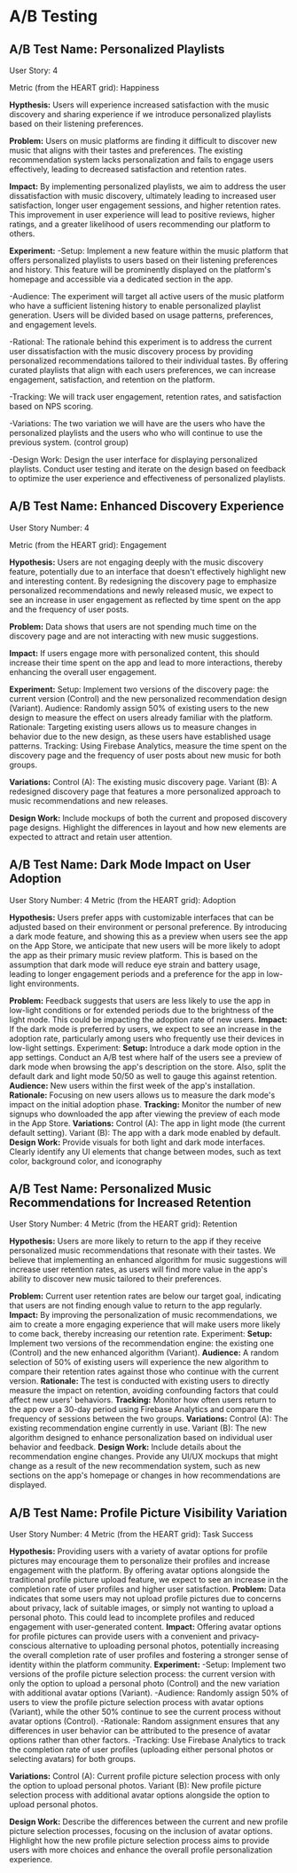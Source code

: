 # A/B Testing

## A/B Test Name: Personalized Playlists

User Story: 4

Metric (from the HEART grid): Happiness

**Hypthesis:** Users will experience increased satisfaction with the music discovery and sharing experience if we introduce personalized playlists based on their listening preferences.

**Problem:** Users on music platforms are finding it difficult to discover new music that aligns with their tastes and preferences. The existing recommendation system lacks personalization and fails to engage users effectively, leading to decreased satisfaction and retention rates.

**Impact:** By implementing personalized playlists, we aim to address the user dissatisfaction with music discovery, ultimately leading to increased user satisfaction, longer user engagement sessions, and higher retention rates. This improvement in user experience will lead to positive reviews, higher ratings, and a greater likelihood of users recommending our platform to others.

**Experiment:**
  -Setup: Implement a new feature within the music platform that offers personalized playlists to users based on their listening preferences and history. This feature will be prominently displayed on the platform's homepage and accessible via a dedicated section in the app.

  -Audience: The experiment will target all active users of the music platform who have a sufficient listening history to enable personalized playlist generation. Users will be divided based on usage patterns, preferences, and engagement levels.

  -Rational: The rationale behind this experiment is to address the current user dissatisfaction with the music discovery process by providing personalized recommendations tailored to their individual tastes. By offering curated playlists that align with each users preferences, we can increase engagement, satisfaction, and retention on the platform.

  -Tracking: We will track user engagement, retention rates, and satisfaction based on NPS scoring.
  
  -Variations: The two variation we will have are the users who have the personalized playlists and the users who who will continue to use the previous system. (control group)
  
  -Design Work: Design the user interface for displaying personalized playlists. Conduct user testing and iterate on the design based on feedback to optimize the user experience and effectiveness of personalized playlists.
  

## A/B Test Name: Enhanced Discovery Experience

User Story Number: 4

Metric (from the HEART grid): Engagement

**Hypothesis:** Users are not engaging deeply with the music discovery feature, potentially due to an interface that doesn't effectively highlight new and interesting content. By redesigning the discovery page to emphasize personalized recommendations and newly released music, we expect to see an increase in user engagement as reflected by time spent on the app and the frequency of user posts.

**Problem:** Data shows that users are not spending much time on the discovery page and are not interacting with new music suggestions.

**Impact:** If users engage more with personalized content, this should increase their time spent on the app and lead to more interactions, thereby enhancing the overall user engagement.

**Experiment:**
Setup: Implement two versions of the discovery page: the current version (Control) and the new personalized recommendation design (Variant).
Audience: Randomly assign 50% of existing users to the new design to measure the effect on users already familiar with the platform.
Rationale: Targeting existing users allows us to measure changes in behavior due to the new design, as these users have established usage patterns.
Tracking: Using Firebase Analytics, measure the time spent on the discovery page and the frequency of user posts about new music for both groups.

**Variations:** 
Control (A): The existing music discovery page.
Variant (B): A redesigned discovery page that features a more personalized approach to music recommendations and new releases.

**Design Work:**
Include mockups of both the current and proposed discovery page designs.
Highlight the differences in layout and how new elements are expected to attract and retain user attention.


## A/B Test Name: Dark Mode Impact on User Adoption

User Story Number:  4
Metric (from the HEART grid): Adoption

**Hypothesis:** Users prefer apps with customizable interfaces that can be adjusted based on their environment or personal preference. By introducing a dark mode feature, and showing this as a preview when users see the app on the App Store, we anticipate that new users will be more likely to adopt the app as their primary music review platform. This is based on the assumption that dark mode will reduce eye strain and battery usage, leading to longer engagement periods and a preference for the app in low-light environments.

**Problem:** Feedback suggests that users are less likely to use the app in low-light conditions or for extended periods due to the brightness of the light mode. This could be impacting the adoption rate of new users.
**Impact:** If the dark mode is preferred by users, we expect to see an increase in the adoption rate, particularly among users who frequently use their devices in low-light settings.
Experiment:
**Setup:** Introduce a dark mode option in the app settings. Conduct an A/B test where half of the users see a preview of dark mode when browsing the app's description on the store. Also, split the default dark and light mode 50/50 as well to gauge this against retention.
**Audience:** New users within the first week of the app's installation.
**Rationale:** Focusing on new users allows us to measure the dark mode's impact on the initial adoption phase.
**Tracking:** Monitor the number of new signups who downloaded the app after viewing the preview of each mode in the App Store.
**Variations:**
Control (A): The app in light mode (the current default setting).
Variant (B): The app with a dark mode enabled by default.
**Design Work:**
Provide visuals for both light and dark mode interfaces.
Clearly identify any UI elements that change between modes, such as text color, background color, and iconography


## A/B Test Name: Personalized Music Recommendations for Increased Retention

User Story Number:  4
Metric (from the HEART grid): Retention

**Hypothesis:** Users are more likely to return to the app if they receive personalized music recommendations that resonate with their tastes. We believe that implementing an enhanced algorithm for music suggestions will increase user retention rates, as users will find more value in the app's ability to discover new music tailored to their preferences.

**Problem:** Current user retention rates are below our target goal, indicating that users are not finding enough value to return to the app regularly.
**Impact:** By improving the personalization of music recommendations, we aim to create a more engaging experience that will make users more likely to come back, thereby increasing our retention rate.
Experiment:
**Setup:** Implement two versions of the recommendation engine: the existing one (Control) and the new enhanced algorithm (Variant).
**Audience:** A random selection of 50% of existing users will experience the new algorithm to compare their retention rates against those who continue with the current version.
**Rationale:** The test is conducted with existing users to directly measure the impact on retention, avoiding confounding factors that could affect new users' behaviors.
**Tracking:** Monitor how often users return to the app over a 30-day period using Firebase Analytics and compare the frequency of sessions between the two groups.
**Variations:**
Control (A): The existing recommendation engine currently in use.
Variant (B): The new algorithm designed to enhance personalization based on individual user behavior and feedback.
**Design Work:**
Include details about the recommendation engine changes.
Provide any UI/UX mockups that might change as a result of the new recommendation system, such as new sections on the app's homepage or changes in how recommendations are displayed.


## A/B Test Name: Profile Picture Visibility Variation
User Story Number: 4
Metric (from the HEART grid): Task Success

**Hypothesis:** Providing users with a variety of avatar options for profile pictures may encourage them to personalize their profiles and increase engagement with the platform. By offering avatar options alongside the traditional profile picture upload feature, we expect to see an increase in the completion rate of user profiles and higher user satisfaction.
**Problem:** Data indicates that some users may not upload profile pictures due to concerns about privacy, lack of suitable images, or simply not wanting to upload a personal photo. This could lead to incomplete profiles and reduced engagement with user-generated content.
**Impact:** Offering avatar options for profile pictures can provide users with a convenient and privacy-conscious alternative to uploading personal photos, potentially increasing the overall completion rate of user profiles and fostering a stronger sense of identity within the platform community.
**Experiment:**
-Setup: Implement two versions of the profile picture selection process: the current version with only the option to upload a personal photo (Control) and the new variation with additional avatar options (Variant).
-Audience: Randomly assign 50% of users to view the profile picture selection process with avatar options (Variant), while the other 50% continue to see the current process without avatar options (Control).
-Rationale: Random assignment ensures that any differences in user behavior can be attributed to the presence of avatar options rather than other factors.
-Tracking: Use Firebase Analytics to track the completion rate of user profiles (uploading either personal photos or selecting avatars) for both groups.

**Variations:**
Control (A): Current profile picture selection process with only the option to upload personal photos.
Variant (B): New profile picture selection process with additional avatar options alongside the option to upload personal photos.

**Design Work:**
Describe the differences between the current and new profile picture selection processes, focusing on the inclusion of avatar options.
Highlight how the new profile picture selection process aims to provide users with more choices and enhance the overall profile personalization experience.